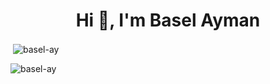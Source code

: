 <h1 align="center">Hi 👋, I'm Basel Ayman</h1>

<p>&nbsp;<img align="center" src="https://github-readme-stats.vercel.app/api?username=basel-ay&show_icons=true&locale=en" alt="basel-ay" /></p>

<p><img align="center" src="https://github-readme-streak-stats.herokuapp.com/?user=basel-ay&" alt="basel-ay" /></p>
